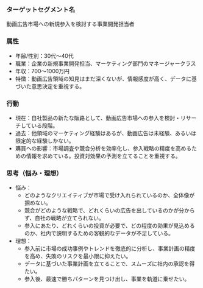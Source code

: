 ### ターゲットセグメント名
動画広告市場への新規参入を検討する事業開発担当者

### 属性
- 年齢/性別：30代～40代
- 職業：企業の新規事業開発担当、マーケティング部門のマネージャークラス
- 年収：700～1000万円
- 特徴：動画広告領域の知見はまだ深くないが、情報感度が高く、データに基づいた意思決定を重視する。

### 行動
- 現在：自社製品の新たな販路として、動画広告市場への参入を検討・リサーチしている段階。
- 過去：他領域のマーケティング経験はあるが、動画広告は未経験、あるいは限定的な経験しかない。
- 購買への影響：市場調査や競合分析を効率化し、参入戦略の精度を高めるための情報を求めている。投資対効果の予測を立てることを重視する。

### 思考（悩み・理想）
- 悩み：
    - どのようなクリエイティブが市場で受け入れられているのか、全体像が掴めない。
    - 競合がどのような戦略で、どれくらいの広告を出しているのかが分からず、自社の戦略が立てられない。
    - 参入にあたり、どれくらいの投資が必要で、どの程度の効果が見込めるのか、社内で説明するための客観的なデータが不足している。
- 理想：
    - 参入前に市場の成功事例やトレンドを徹底的に分析し、事業計画の精度を高め、失敗のリスクを最小限に抑えたい。
    - データに基づいた事業計画を立てることで、スムーズに社内の承認を得たい。
    - 参入後、最速で勝ちパターンを見つけ出し、事業を軌道に乗せたい。
